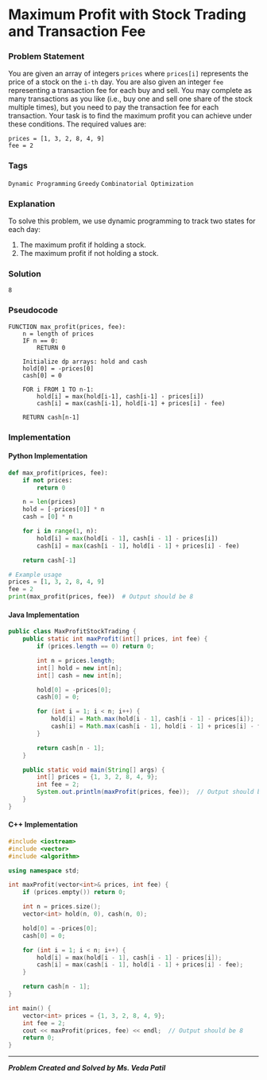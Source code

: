 # Maximum Profit with Stock Trading and Transaction Fee

### Problem Statement

You are given an array of integers `prices` where `prices[i]` represents the price of a stock on the `i-th` day. You are also given an integer `fee` representing a transaction fee for each buy and sell. You may complete as many transactions as you like (i.e., buy one and sell one share of the stock multiple times), but you need to pay the transaction fee for each transaction. Your task is to find the maximum profit you can achieve under these conditions.
The required values are:
```
prices = [1, 3, 2, 8, 4, 9]
fee = 2
```

### Tags

```Dynamic Programming```  ```Greedy```  ```Combinatorial Optimization``` 

### Explanation

To solve this problem, we use dynamic programming to track two states for each day: 
1. The maximum profit if holding a stock.
2. The maximum profit if not holding a stock.

### Solution
```
8
```
### Pseudocode

```text
FUNCTION max_profit(prices, fee):
    n = length of prices
    IF n == 0:
        RETURN 0

    Initialize dp arrays: hold and cash
    hold[0] = -prices[0]
    cash[0] = 0

    FOR i FROM 1 TO n-1:
        hold[i] = max(hold[i-1], cash[i-1] - prices[i])
        cash[i] = max(cash[i-1], hold[i-1] + prices[i] - fee)

    RETURN cash[n-1]
```

### Implementation

#### Python Implementation
```python
def max_profit(prices, fee):
    if not prices:
        return 0

    n = len(prices)
    hold = [-prices[0]] * n
    cash = [0] * n

    for i in range(1, n):
        hold[i] = max(hold[i - 1], cash[i - 1] - prices[i])
        cash[i] = max(cash[i - 1], hold[i - 1] + prices[i] - fee)

    return cash[-1]

# Example usage
prices = [1, 3, 2, 8, 4, 9]
fee = 2
print(max_profit(prices, fee))  # Output should be 8
```
#### Java Implementation
```java
public class MaxProfitStockTrading {
    public static int maxProfit(int[] prices, int fee) {
        if (prices.length == 0) return 0;

        int n = prices.length;
        int[] hold = new int[n];
        int[] cash = new int[n];

        hold[0] = -prices[0];
        cash[0] = 0;

        for (int i = 1; i < n; i++) {
            hold[i] = Math.max(hold[i - 1], cash[i - 1] - prices[i]);
            cash[i] = Math.max(cash[i - 1], hold[i - 1] + prices[i] - fee);
        }

        return cash[n - 1];
    }

    public static void main(String[] args) {
        int[] prices = {1, 3, 2, 8, 4, 9};
        int fee = 2;
        System.out.println(maxProfit(prices, fee));  // Output should be 8
    }
}
```
#### C++ Implementation
```cpp
#include <iostream>
#include <vector>
#include <algorithm>

using namespace std;

int maxProfit(vector<int>& prices, int fee) {
    if (prices.empty()) return 0;

    int n = prices.size();
    vector<int> hold(n, 0), cash(n, 0);

    hold[0] = -prices[0];
    cash[0] = 0;

    for (int i = 1; i < n; i++) {
        hold[i] = max(hold[i - 1], cash[i - 1] - prices[i]);
        cash[i] = max(cash[i - 1], hold[i - 1] + prices[i] - fee);
    }

    return cash[n - 1];
}

int main() {
    vector<int> prices = {1, 3, 2, 8, 4, 9};
    int fee = 2;
    cout << maxProfit(prices, fee) << endl;  // Output should be 8
    return 0;
}
```
***
***Problem Created and Solved by Ms. Veda Patil***
